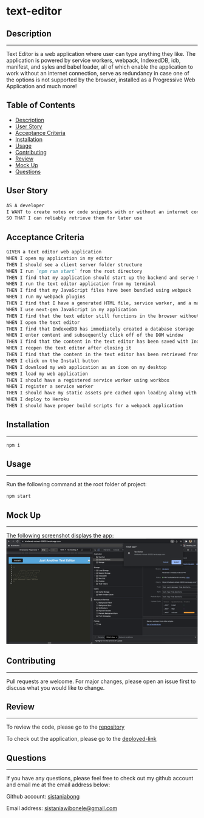 # text-editor

## Description
--------------
Text Editor is a web application where user can type anything they like. The application is powered by service workers, webpack, IndexedDB, idb, manifest, and syles and babel loader, all of which enable the application to work without an internet connection, serve as redundancy in case one of the options is not supported by the browser, installed as a Progressive Web Application and much more!

## Table of Contents

- [Description](#description)
- [User Story](#user-story)
- [Acceptance Criteria](#acceptance-criteria)
- [Installation](#installation)
- [Usage](#usage)
- [Contributing](#contributing)
- [Review](#review)
- [Mock Up](#mock-up)
- [Questions](#questions)


## User Story

```md
AS A developer
I WANT to create notes or code snippets with or without an internet connection
SO THAT I can reliably retrieve them for later use
```

## Acceptance Criteria

```md
GIVEN a text editor web application
WHEN I open my application in my editor
THEN I should see a client server folder structure
WHEN I run `npm run start` from the root directory
THEN I find that my application should start up the backend and serve the client
WHEN I run the text editor application from my terminal
THEN I find that my JavaScript files have been bundled using webpack
WHEN I run my webpack plugins
THEN I find that I have a generated HTML file, service worker, and a manifest file
WHEN I use next-gen JavaScript in my application
THEN I find that the text editor still functions in the browser without errors
WHEN I open the text editor
THEN I find that IndexedDB has immediately created a database storage
WHEN I enter content and subsequently click off of the DOM window
THEN I find that the content in the text editor has been saved with IndexedDB
WHEN I reopen the text editor after closing it
THEN I find that the content in the text editor has been retrieved from our IndexedDB
WHEN I click on the Install button
THEN I download my web application as an icon on my desktop
WHEN I load my web application
THEN I should have a registered service worker using workbox
WHEN I register a service worker
THEN I should have my static assets pre cached upon loading along with subsequent pages and static assets
WHEN I deploy to Heroku
THEN I should have proper build scripts for a webpack application
```

## Installation
---
```bash
npm i
```

## Usage
---
Run the following command at the root folder of project:

```bash
npm start
```

## Mock Up
---
The following screenshot displays the app:
![text editor](./assets/text-editor.png)


## Contributing
---
Pull requests are welcome. For major changes, please open an issue first to discuss what you would like to change.

## Review
---
To review the code, please go to the [repository](https://github.com/sistaniabong/text-editor)

To check out the application, please go to the [deployed-link](https://sheltered-retreat-55833.herokuapp.com/)


## Questions
---
If you have any questions, please feel free to check out my github account and email me at the email address below:

Github account: [sistaniabong](https://github.com/sistaniabong)

Email address: sistaniawibonele@gmail.com